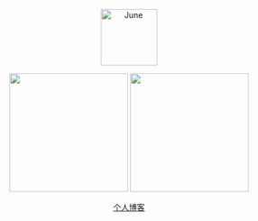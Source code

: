 <!-- 参考https://github.com/anuraghazra/github-readme-stats -->
<p align="center">
  <img width="100px" src="https://www.qiujune.top/blog_build/avatar.jpeg" align="center" alt="June" />
<p>

<p align="center">
   <img style="height: 210px;" src="https://github-readme-stats.vercel.app/api?username=QJune&hide_title=_true_&count_private=_true_&show_icons=_true_&bg_color=30,e96443,904e95&title_color=fff&text_color=fff" />
   <img style="height: 210px;" src=https://github-readme-stats.vercel.app/api/top-langs/?username=QJune&hide_title=_true_&layout=default&bg_color=60,800000,000000&title_color=fff&text_color=fff" />
</p>

<p align="center">
    <a href="https://juneqiu.gitee.io/blog_build">个人博客</a>
</p>
